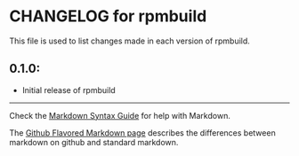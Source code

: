 # CHANGELOG for rpmbuild

This file is used to list changes made in each version of rpmbuild.

## 0.1.0:

* Initial release of rpmbuild

- - -
Check the [Markdown Syntax Guide](http://daringfireball.net/projects/markdown/syntax) for help with Markdown.

The [Github Flavored Markdown page](http://github.github.com/github-flavored-markdown/) describes the differences between markdown on github and standard markdown.
